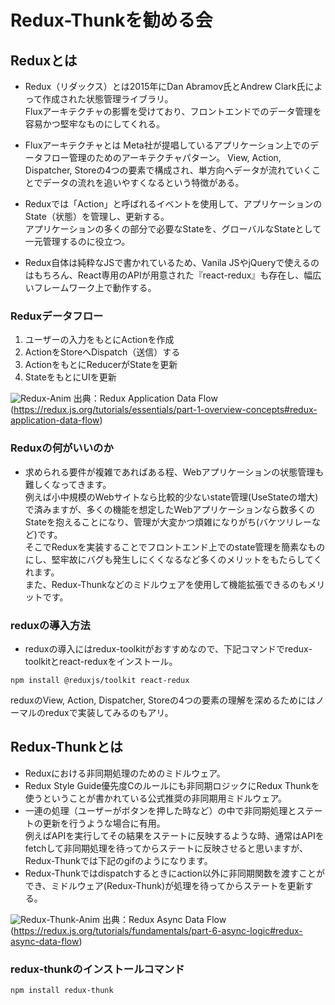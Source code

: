 # Redux-Thunkを勧める会

## Reduxとは
- Redux（リダックス）とは2015年にDan Abramov氏とAndrew Clark氏によって作成された状態管理ライブラリ。  
Fluxアーキテクチャの影響を受けており、フロントエンドでのデータ管理を容易かつ堅牢なものにしてくれる。

- Fluxアーキテクチャとは Meta社が提唱しているアプリケーション上でのデータフロー管理のためのアーキテクチャパターン。
View, Action, Dispatcher, Storeの4つの要素で構成され、単方向へデータが流れていくことでデータの流れを追いやすくなるという特徴がある。

- Reduxでは「Action」と呼ばれるイベントを使用して、アプリケーションのState（状態）を管理し、更新する。  
アプリケーションの多くの部分で必要なStateを、グローバルなStateとして一元管理するのに役立つ。

- Redux自体は純粋なJSで書かれているため、Vanila JSやjQueryで使えるのはもちろん、React専用のAPIが用意された『react-redux』も存在し、幅広いフレームワーク上で動作する。  

### Reduxデータフロー
1. ユーザーの入力をもとにActionを作成
2. ActionをStoreへDispatch（送信）する
3. ActionをもとにReducerがStateを更新
4. StateをもとにUIを更新

![Redux-Anim](https://cdn.avinton.com/wp-content/uploads/2022/06/redux-basics-animation-1b.gif)
出典：Redux Application Data Flow (https://redux.js.org/tutorials/essentials/part-1-overview-concepts#redux-application-data-flow)

### Reduxの何がいいのか
- 求められる要件が複雑であればある程、Webアプリケーションの状態管理も難しくなってきます。  
例えば小中規模のWebサイトなら比較的少ないstate管理(UseStateの増大)で済みますが、多くの機能を想定したWebアプリケーションなら数多くのStateを抱えることになり、管理が大変かつ煩雑になりがち(バケツリレーなど)です。  
そこでReduxを実装することでフロントエンド上でのstate管理を簡素なものにし、堅牢故にバグも発生しにくくなるなど多くのメリットをもたらしてくれます。  
また、Redux-Thunkなどのミドルウェアを使用して機能拡張できるのもメリットです。  

### reduxの導入方法
- reduxの導入にはredux-toolkitがおすすめなので、下記コマンドでredux-toolkitとreact-reduxをインストール。
```
npm install @reduxjs/toolkit react-redux
```
reduxのView, Action, Dispatcher, Storeの4つの要素の理解を深めるためにはノーマルのreduxで実装してみるのもアリ。

## Redux-Thunkとは
- Reduxにおける非同期処理のためのミドルウェア。  
- Redux Style Guide優先度Cのルールにも非同期ロジックにRedux Thunkを使うということが書かれている公式推奨の非同期用ミドルウェア。  
- 一連の処理（ユーザーがボタンを押した時など）の中で非同期処理とステートの更新を行うような場合に有用。  
例えばAPIを実行してその結果をステートに反映するような時、通常はAPIをfetchして非同期処理を待ってからステートに反映させると思いますが、 Redux-Thunkでは下記のgifのようになります。  
- Redux-Thunkではdispatchするときにaction以外に非同期関数を渡すことができ、ミドルウェア(Redux-Thunk)が処理を待ってからステートを更新する。

![Redux-Thunk-Anim](https://qiita-image-store.s3.ap-northeast-1.amazonaws.com/0/1545070/154dfda3-ddb8-b23c-1011-c618d4b314cb.gif)
出典：Redux Async Data Flow (https://redux.js.org/tutorials/fundamentals/part-6-async-logic#redux-async-data-flow)

### redux-thunkのインストールコマンド
```
npm install redux-thunk
```